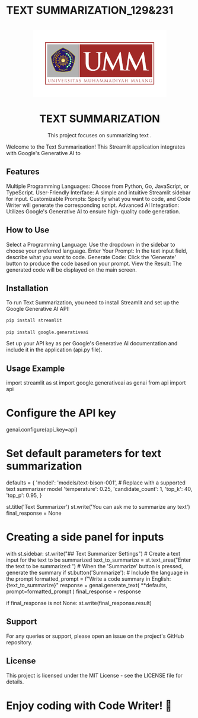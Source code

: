 # TEXT SUMMARIZATION_129&231
<!-- PROJECT LOGO -->
<br />
<div align="center">
    <img src="logo leta.png" alt="Logo" width="360" height="180">

<h1 align="center">TEXT SUMMARIZATION</h1>
  <p align="center">
    This project focuses on summarizing text .
  </p>
</div>

Welcome to the Text Summarixation! This Streamlit application integrates with Google's Generative AI to 

## Features
Multiple Programming Languages: Choose from Python, Go, JavaScript, or TypeScript.
User-Friendly Interface: A simple and intuitive Streamlit sidebar for input.
Customizable Prompts: Specify what you want to code, and Code Writer will generate the corresponding script.
Advanced AI Integration: Utilizes Google's Generative AI to ensure high-quality code generation.
## How to Use
Select a Programming Language: Use the dropdown in the sidebar to choose your preferred language.
Enter Your Prompt: In the text input field, describe what you want to code.
Generate Code: Click the 'Generate' button to produce the code based on your prompt.
View the Result: The generated code will be displayed on the main screen.
## Installation
To run Text Summarization, you need to install Streamlit and set up the Google Generative AI API:

    pip install streamlit

    pip install google.generativeai

Set up your API key as per Google's Generative AI documentation and include it in the application (api.py file).

## Usage Example
   import streamlit as st
import google.generativeai as genai
from api import api

# Configure the API key
genai.configure(api_key=api)

# Set default parameters for text summarization
defaults = {
    'model': 'models/text-bison-001',  # Replace with a supported text summarizer model
    'temperature': 0.25,
    'candidate_count': 1,
    'top_k': 40,
    'top_p': 0.95,
}

st.title('Text Summarizer')
st.write('You can ask me to summarize any text')
final_response = None

# Creating a side panel for inputs
with st.sidebar:
    st.write("## Text Summarizer Settings")
    # Create a text input for the text to be summarized
    text_to_summarize = st.text_area("Enter the text to be summarized:")
    # When the 'Summarize' button is pressed, generate the summary
    if st.button('Summarize'):
        # Include the language in the prompt
        formatted_prompt = f"Write a code summary in English: {text_to_summarize}"
        response = genai.generate_text(
            **defaults,
            prompt=formatted_prompt
        )
        final_response = response

if final_response is not None:
    st.write(final_response.result)
## Support
For any queries or support, please open an issue on the project's GitHub repository.

## License
This project is licensed under the MIT License - see the LICENSE file for details.

# Enjoy coding with Code Writer! 🚀





